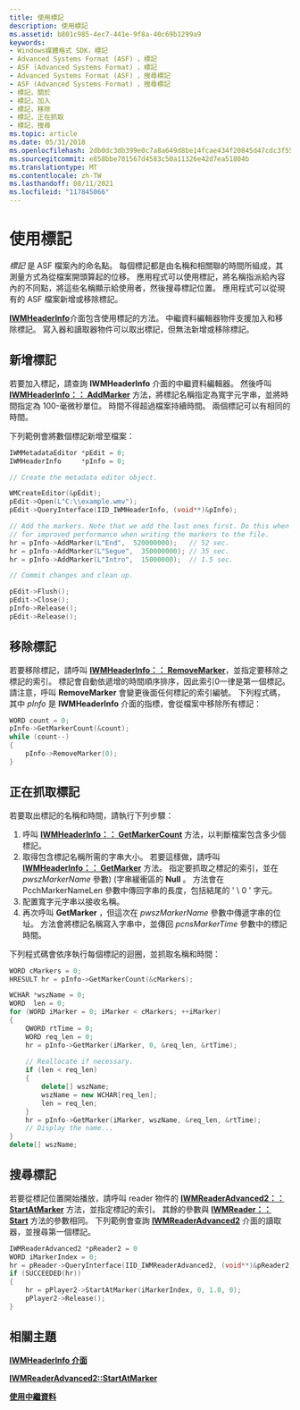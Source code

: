 ```yaml
---
title: 使用標記
description: 使用標記
ms.assetid: b801c985-4ec7-441e-9f8a-40c69b1299a9
keywords:
- Windows媒體格式 SDK，標記
- Advanced Systems Format (ASF) ，標記
- ASF (Advanced Systems Format) ，標記
- Advanced Systems Format (ASF) ，搜尋標記
- ASF (Advanced Systems Format) ，搜尋標記
- 標記，關於
- 標記，加入
- 標記，移除
- 標記，正在抓取
- 標記，搜尋
ms.topic: article
ms.date: 05/31/2018
ms.openlocfilehash: 2db0dc3db399e0c7a8a649d8be14fcae434f20845d47cdc3f558dd33ce241b2d
ms.sourcegitcommit: e858bbe701567d4583c50a11326e42d7ea51804b
ms.translationtype: MT
ms.contentlocale: zh-TW
ms.lasthandoff: 08/11/2021
ms.locfileid: "117845066"
---
```

# <a name="using-markers"></a>使用標記

*標記* 是 ASF 檔案內的命名點。 每個標記都是由名稱和相關聯的時間所組成，其測量方式為從檔案開頭算起的位移。 應用程式可以使用標記，將名稱指派給內容內的不同點，將這些名稱顯示給使用者，然後搜尋標記位置。 應用程式可以從現有的 ASF 檔案新增或移除標記。

[**IWMHeaderInfo**](/previous-versions/windows/desktop/api/wmsdkidl/nn-wmsdkidl-iwmheaderinfo)介面包含使用標記的方法。 中繼資料編輯器物件支援加入和移除標記。 寫入器和讀取器物件可以取出標記，但無法新增或移除標記。

## <a name="adding-markers"></a>新增標記

若要加入標記，請查詢 **IWMHeaderInfo** 介面的中繼資料編輯器。 然後呼叫 [**IWMHeaderInfo：： AddMarker**](/previous-versions/windows/desktop/api/Wmsdkidl/nf-wmsdkidl-iwmheaderinfo-addmarker) 方法，將標記名稱指定為寬字元字串，並將時間指定為 100-毫微秒單位。 時間不得超過檔案持續時間。 兩個標記可以有相同的時間。

下列範例會將數個標記新增至檔案：


```C++
IWMMetadataEditor *pEdit = 0;
IWMHeaderInfo     *pInfo = 0;

// Create the metadata editor object.

WMCreateEditor(&pEdit);
pEdit->Open(L"C:\\example.wmv");
pEdit->QueryInterface(IID_IWMHeaderInfo, (void**)&pInfo);

// Add the markers. Note that we add the last ones first. Do this when possible
// for improved performance when writing the markers to the file.
hr = pInfo->AddMarker(L"End",  520000000);   // 52 sec.
hr = pInfo->AddMarker(L"Segue",  350000000); // 35 sec.
hr = pInfo->AddMarker(L"Intro",  15000000);  // 1.5 sec.

// Commit changes and clean up.

pEdit->Flush();
pEdit->Close(); 
pInfo->Release();
pEdit->Release();

```



## <a name="removing-markers"></a>移除標記

若要移除標記，請呼叫 [**IWMHeaderInfo：： RemoveMarker**](/previous-versions/windows/desktop/api/Wmsdkidl/nf-wmsdkidl-iwmheaderinfo-removemarker)，並指定要移除之標記的索引。 標記會自動依遞增的時間順序排序，因此索引0一律是第一個標記。 請注意，呼叫 **RemoveMarker** 會變更後面任何標記的索引編號。 下列程式碼，其中 *pInfo* 是 **IWMHeaderInfo** 介面的指標，會從檔案中移除所有標記：


```C++
WORD count = 0;
pInfo->GetMarkerCount(&count);
while (count--)
{
    pInfo->RemoveMarker(0);
}

```



## <a name="retrieving-markers"></a>正在抓取標記

若要取出標記的名稱和時間，請執行下列步驟：

1.  呼叫 [**IWMHeaderInfo：： GetMarkerCount**](/previous-versions/windows/desktop/api/wmsdkidl/nf-wmsdkidl-iwmheaderinfo-getmarkercount) 方法，以判斷檔案包含多少個標記。
2.  取得包含標記名稱所需的字串大小。 若要這樣做，請呼叫 [**IWMHeaderInfo：： GetMarker**](/previous-versions/windows/desktop/api/Wmsdkidl/nf-wmsdkidl-iwmheaderinfo-getmarker) 方法。 指定要抓取之標記的索引，並在 *pwszMarkerName* 參數)  (字串緩衝區的 **Null** 。 方法會在 PcchMarkerNameLen 參數中傳回字串的長度，包括結尾的 ' \\ 0 ' 字元。 
3.  配置寬字元字串以接收名稱。
4.  再次呼叫 **GetMarker** ，但這次在 *pwszMarkerName* 參數中傳遞字串的位址。 方法會將標記名稱寫入字串中，並傳回 *pcnsMarkerTime* 參數中的標記時間。

下列程式碼會依序執行每個標記的迴圈，並抓取名稱和時間：


```C++
WORD cMarkers = 0;
HRESULT hr = pInfo->GetMarkerCount(&cMarkers);

WCHAR *wszName = 0;
WORD  len = 0;
for (WORD iMarker = 0; iMarker < cMarkers; ++iMarker)
{
    QWORD rtTime = 0;
    WORD req_len = 0;
    hr = pInfo->GetMarker(iMarker, 0, &req_len, &rtTime);
    
    // Reallocate if necessary.
    if (len < req_len)
    {
        delete[] wszName;
        wszName = new WCHAR[req_len];
        len = req_len;
    }
    hr = pInfo->GetMarker(iMarker, wszName, &req_len, &rtTime);
    // Display the name...
}
delete[] wszName;

```



## <a name="seeking-to-a-marker"></a>搜尋標記

若要從標記位置開始播放，請呼叫 reader 物件的 [**IWMReaderAdvanced2：： StartAtMarker**](/previous-versions/windows/desktop/api/Wmsdkidl/nf-wmsdkidl-iwmreaderadvanced2-startatmarker) 方法，並指定標記的索引。 其餘的參數與 [**IWMReader：： Start**](/previous-versions/windows/desktop/api/Wmsdkidl/nf-wmsdkidl-iwmreader-start) 方法的參數相同。 下列範例會查詢 [**IWMReaderAdvanced2**](/previous-versions/windows/desktop/api/wmsdkidl/nn-wmsdkidl-iwmreaderadvanced2) 介面的讀取器，並搜尋第一個標記。


```C++
IWMReaderAdvanced2 *pReader2 = 0
WORD iMarkerIndex = 0;
hr = pReader->QueryInterface(IID_IWMReaderAdvanced2, (void**)&pReader2);
if (SUCCEEDED(hr))
{
    hr = pPlayer2->StartAtMarker(iMarkerIndex, 0, 1.0, 0);
    pPlayer2->Release();
}

```



## <a name="related-topics"></a>相關主題

<dl> <dt>

[**IWMHeaderInfo 介面**](/previous-versions/windows/desktop/api/wmsdkidl/nn-wmsdkidl-iwmheaderinfo)
</dt> <dt>

[**IWMReaderAdvanced2::StartAtMarker**](/previous-versions/windows/desktop/api/Wmsdkidl/nf-wmsdkidl-iwmreaderadvanced2-startatmarker)
</dt> <dt>

[**使用中繼資料**](working-with-metadata.md)
</dt> </dl>

 

 




